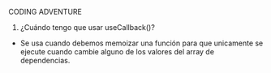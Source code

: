 CODING ADVENTURE

1. ¿Cuándo tengo que usar useCallback()?

- Se usa cuando debemos memoizar una función para que unicamente se ejecute cuando cambie alguno de los valores del array de dependencias.
